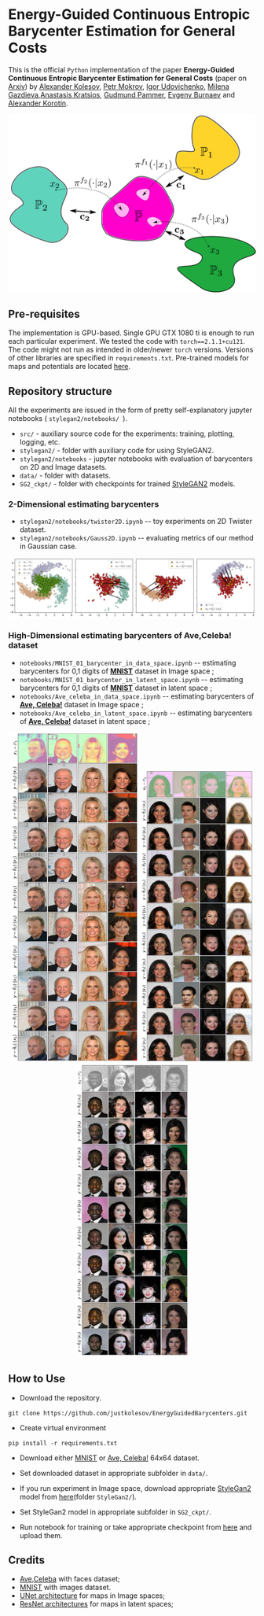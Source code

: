 # Energy-Guided Continuous Entropic Barycenter Estimation for General Costs

This is the official `Python` implementation of the paper **Energy-Guided Continuous Entropic Barycenter Estimation for General Costs** (paper on [Arxiv](https://arxiv.org/pdf/2310.01105v2.pdf)) by [Alexander Kolesov](https://scholar.google.com/citations?user=vX2pmScAAAAJ&hl=ru&oi=ao), [Petr Mokrov](https://scholar.google.com/citations?user=CRsi4IkAAAAJ&hl=ru&oi=sra), [Igor Udovichenko](https://scholar.google.com/citations?hl=ru&user=IkcYVhXfeQcC), [Milena Gazdieva](https://scholar.google.com/citations?user=h52_Zx8AAAAJ&hl=ru&oi=sra),[Anastasis Kratsios](https://scholar.google.com/citations?user=9D-bHFgAAAAJ&hl=en&newwindow=1), [Gudmund Pammer](https://scholar.google.com/citations?user=ipItetYAAAAJ&hl=ru&oi=sra), [Evgeny Burnaev](https://scholar.google.ru/citations?user=pCRdcOwAAAAJ&hl=ru) and [Alexander Korotin](https://scholar.google.com/citations?user=1rIIvjAAAAAJ&hl=ru&oi=sra).


<p  align="center">
  <img src= "pics/teaser.png" width="700" />
</p>

## Pre-requisites

The implementation is GPU-based. Single GPU GTX 1080 ti is enough to run each particular experiment. We tested the code with `torch==2.1.1+cu121`. The code might not run as intended in older/newer `torch` versions. Versions of other libraries are specified in `requirements.txt`. Pre-trained models for maps and potentials are located [here](https://disk.yandex.ru/client/disk).

 
## Repository structure

All the experiments are issued in the form of pretty self-explanatory jupyter notebooks ( `stylegan2/notebooks/ `).

- `src/` - auxiliary source code for the experiments: training, plotting, logging, etc.
- `stylegan2/` - folder with auxiliary code for using StyleGAN2.
- `stylegan2/notebooks` - jupyter notebooks with evaluation of barycenters on 2D and Image datasets.
- `data/` - folder with datasets. 
- `SG2_ckpt/` - folder with checkpoints for trained [StyleGAN2](https://github.com/NVlabs/stylegan2-ada-pytorch) models.

### 2-Dimensional estimating barycenters

- `stylegan2/notebooks/twister2D.ipynb` -- toy experiments on 2D Twister dataset.
- `stylegan2/notebooks/Gauss2D.ipynb` -- evaluating metrics of our method in Gaussian case.

<p align="center"><img src="pics/twister.png" width="700" /></p>

### High-Dimensional estimating barycenters of Ave,Celeba! dataset

- `notebooks/MNIST_01_barycenter_in_data_space.ipynb` -- estimating barycenters for 0,1 digits of [**MNIST**](https://yann.lecun.com/exdb/mnist/) dataset in Image space ;
- `notebooks/MNIST_01_barycenter_in_latent_space.ipynb` --   estimating barycenters for 0,1 digits of [**MNIST**](https://yann.lecun.com/exdb/mnist/) dataset in latent space ;
- `notebooks/Ave_celeba_in_data_space.ipynb` -- estimating barycenters of [**Ave, Celeba!**](https://disk.yandex.ru/d/3jdMxB789v936Q) dataset in Image space ;
- `notebooks/Ave_celeba_in_latent_space.ipynb` -- estimating barycenters of [**Ave, Celeba!**](https://disk.yandex.ru/d/3jdMxB789v936Q) dataset in latent space ;

<p  align="center">
  <img src= "pics/ave_1.png" width="260" />
  <img src="pics/ave_2.png" width="230" />  
  <img src="pics/ave_3.png" width="230" /> 
</p>


## How to Use

- Download the repository.

```console
git clone https://github.com/justkolesov/EnergyGuidedBarycenters.git
```
- Create virtual environment 

```console
pip install -r requirements.txt
```
- Download either [MNIST](https://yann.lecun.com/exdb/mnist) or [Ave, Celeba!](https://disk.yandex.ru/d/3jdMxB789v936Q) 64x64 dataset.

- Set downloaded dataset in appropriate subfolder in `data/`.

- If you run experiment in Image space, download appropriate [StyleGan2](https://github.com/NVlabs/stylegan2-ada-pytorch) model from [here](https://disk.yandex.ru/client/disk/EnergyGuidedBarycenters)(folder `StyleGan2/`).

- Set StyleGan2 model in appropriate subfolder in `SG2_ckpt/`.

- Run notebook for training or take appropriate checkpoint from [here](https://disk.yandex.ru/client/disk/EnergyGuidedBarycenters) and upload them.

## Credits

- [Ave,Celeba](https://disk.yandex.ru/d/3jdMxB789v936Q) with faces dataset;
- [MNIST](https://yann.lecun.com/exdb/mnist) with images dataset.
- [UNet architecture](https://github.com/milesial/Pytorch-UNet) for maps in Image spaces;
- [ResNet architectures](https://github.com/harryliew/WGAN-QC) for maps in latent spaces;